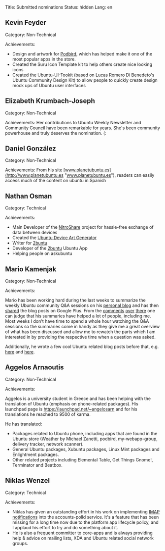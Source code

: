 Title: Submitted nominations
Status: hidden
Lang: en

Kevin Feyder
------------

Category: Non-Technical

Achievements:

-   Design and artwork for
    [Podbird](https://uappexplorer.com/app/com.mikeasoft.podbird), which
    has helped make it one of the most popular apps in the store.
-   Created the Suru Icon Template kit to help others create nice
    looking icons
-   Created the Ubuntu-UI-Tookit (based on Lucas Romero Di Benedeto's
    Ubuntu Community Design Kit) to allow people to quickly create
    design mock ups of Ubuntu user interfaces

Elizabeth Krumbach-Joseph
-------------------------

Category: Non-Technical

Achievements: Her contributions to Ubuntu Weekly Newsletter and
Community Council have been remarkable for years. She's been community
powerhouse and truly deserves the nomination. (:

Daniel González
---------------

Category: Non-Technical

Achievements: From his site
[www.planetubuntu.es](http://www.planetubuntu.es "www.planetubuntu.es"),
readers can easily access much of the content on ubuntu in Spanish

Nathan Osman
------------

Category: Technical

Achievements:

-   Main Developer of the [NitroShare](http://nitroshare.net/) project
    for hassle-free exchange of data between devices
-   Created the [Ubuntu Device Art
    Generator](http://2buntu.com/touch/device-art-generator/)
-   Writer for [2buntu](http://2buntu.com)
-   Developer of the [2buntu](http://2buntu.com) Ubuntu App
-   Helping people on askubuntu

Mario Kamenjak
--------------

Category: Non-Technical

Achievements:

Mario has been working hard during the last weeks to summarize the
weekly Ubuntu community Q&A sessions on his [personal
blog](http://thebluedrag.blogspot.de/) and has then
[shared](https://plus.google.com/+OnajTamo/posts) the blog posts on
Google Plus. From the
[comments](https://plus.google.com/+OnajTamo/posts/KzBgCKEX6Xv)
[over](https://plus.google.com/+OnajTamo/posts/7AkrRrQzq2J)
[there](https://plus.google.com/+OnajTamo/posts/Yo7XTUypWTz) one can
judge that his summaries have helped a lot of people, including me. Most
weeks I don't have time to spend a whole hour watching the Q&A sessions
so the summaries come in handy as they give me a great overview of what
has been discussed and allow me to rewatch the parts which I am
interested in by providing the respective time when a question was
asked.

Additionally, he wrote a few cool Ubuntu related blog posts before that,
e.g.
[here](http://thebluedrag.blogspot.de/2015/07/why-ubuntu-unity8ubuntu-on-phones-and.html)
and
[here](http://thebluedrag.blogspot.de/2015/07/ubuntu-phoneandroid-app-support-is.html).

Aggelos Arnaoutis
-----------------

Category: Non-Technical

Achievements:

Aggelos is a university student in Greece and has been helping with the
translation of Ubuntu (emphasis on phone-related packages). His
launchpad page is <https://launchpad.net/~angelosarn> and for his
translations he reached to 9500 of karma.

He has translated:

-   Packages related to Ubuntu phone, including apps that are found in
    the Ubuntu store (Weather by Michael Zanetti, podbird,
    my-webapp-group, delivery tracker, network scanner).
-   General Ubuntu packages, Xubuntu packages, Linux Mint packages and
    Enlightment packages.
-   Other related projects including Elemental Table, Get Things Gnome!,
    Terminator and Beatbox.

Niklas Wenzel
-------------

Category: Technical

Achievements:

-   Niklas has given an outstanding effort in his work on implementing
    [IMAP
    notifications](http://nikwen.github.io/ubuntu/2015/09/17/my-work-on-email-notifications.html)
    into the accounts-polld service. It's a feature that has been
    missing for a long time now due to the platform app lifecycle
    policy, and I applaud his effort to try and do something about it.
-   He is also a frequent committer to core-apps and is always providing
    help & advice on mailing lists, XDA and Ubuntu related social
    network groups.

